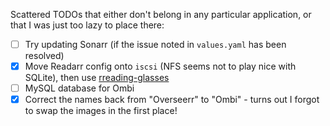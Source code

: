 Scattered TODOs that either don't belong in any particular application, or that I was just too lazy to place there:

- [ ] Try updating Sonarr (if the issue noted in `values.yaml` has been resolved)
- [X] Move Readarr config onto `iscsi` (NFS seems not to play nice with SQLite), then use [rreading-glasses](https://github.com/blampe/rreading-glasses#usage)
- [ ] MySQL database for Ombi
- [X] Correct the names back from "Overseerr" to "Ombi" - turns out I forgot to swap the images in the first place!
